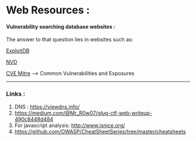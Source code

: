 # Web Resources : 

#### Vulnerability searching database websites : 

The answer to that question lies in websites such as:

[ExploitDB](https://www.exploit-db.com/)

[NVD](https://nvd.nist.gov/vuln/search)

[CVE Mitre](https://cve.mitre.org/)  --> Common Vulnerabilities and Exposures

---

### Links : 

1. DNS : https://viewdns.info/  
2. https://medium.com/@Mr_R0w07/glug-ctf-web-writeup-490c8448d484
3. For javascript analysis: http://www.jsnice.org/
4. https://github.com/OWASP/CheatSheetSeries/tree/master/cheatsheets


